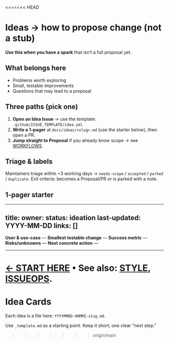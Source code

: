 <<<<<<< HEAD
# Ideas → how to propose change (not a stub)

**Use this when you have a spark** that isn’t a full proposal yet.

## What belongs here
- Problems worth exploring
- Small, testable improvements
- Questions that may lead to a proposal

## Three paths (pick one)
1. **Open an Idea Issue** → use the template: `.github/ISSUE_TEMPLATE/idea.yml`.
2. **Write a 1-pager** at `docs/ideas/<slug>.md` (use the starter below), then open a PR.
3. **Jump straight to Proposal** if you already know scope → see [WORKFLOWS](../WORKFLOWS.md).

## Triage & labels
Maintainers triage within ~3 working days → `needs-scope` / `accepted` / `parked` / `duplicate`.
Exit criteria: becomes a Proposal/PR or is parked with a note.

## 1-pager starter
---
title: <short name>
owner: <github-handle>
status: ideation
last-updated: YYYY-MM-DD
links: []
---

**User & use-case** —
**Smallest testable change** —
**Success metric** —
**Risks/unknowns** —
**Next concrete action** —

---

[← START HERE](../START-HERE.md) • See also: [STYLE](../STYLE.md), [ISSUEOPS](../ISSUEOPS.md).
=======
# Idea Cards

Each idea is a file here: `YYYYMMDD-HHMMZ-slug.md`.

Use `_template.md` as a starting point. Keep it short; one clear “next step.”
>>>>>>> origin/main

